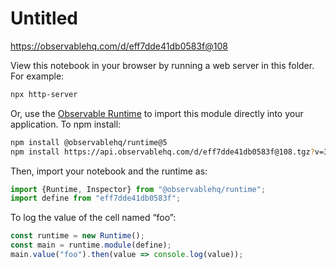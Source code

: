 # Untitled

https://observablehq.com/d/eff7dde41db0583f@108

View this notebook in your browser by running a web server in this folder. For
example:

~~~sh
npx http-server
~~~

Or, use the [Observable Runtime](https://github.com/observablehq/runtime) to
import this module directly into your application. To npm install:

~~~sh
npm install @observablehq/runtime@5
npm install https://api.observablehq.com/d/eff7dde41db0583f@108.tgz?v=3
~~~

Then, import your notebook and the runtime as:

~~~js
import {Runtime, Inspector} from "@observablehq/runtime";
import define from "eff7dde41db0583f";
~~~

To log the value of the cell named “foo”:

~~~js
const runtime = new Runtime();
const main = runtime.module(define);
main.value("foo").then(value => console.log(value));
~~~
